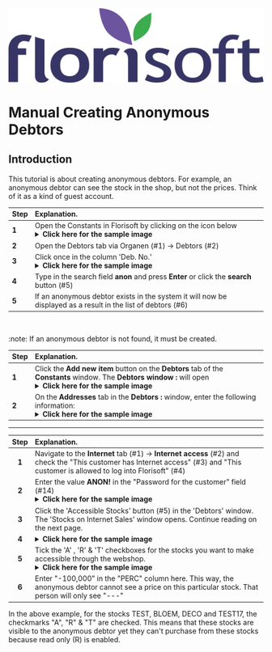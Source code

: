 <img src = "../../fslogo.png" alt = "Florisoft logo">

# Manual Creating Anonymous Debtors

## Introduction

This tutorial is about creating anonymous debtors. For example, an anonymous debtor can see the stock in the shop, but not the prices. Think of it as a kind of guest account.

|Step|Explanation.
|:--|:--|
|**1**| Open the Constants in Florisoft by clicking on the icon below<details><summary>**Click here for the sample image**</summary><img src=".anonymous/photo1.png"></details>| 
|**2**| Open the Debtors tab via Organen (#1) -> Debtors (#2)
|**3**| Click once in the column 'Deb. No.'<details><summary>**Click here for the sample image**</summary><img src=".anonymous/photo2.png"></details>|. 
|**4**| Type in the search field **__anon__** and press **Enter** or click the **search** button (#5)
|**5**| If an anonymous debtor exists in the system it will now be displayed as a result in the list of debtors (#6)

<br>

:note: If an anonymous debtor is not found, it must be created.

|Step|Explanation.
|:--|:--|
|**1**| Click the **Add new item** button on the **Debtors** tab of the **Constants** window. The **Debtors window :** will open<details><summary>**Click here for the sample image**</summary><img src=".anonymous/photo3.png"></details>|. 
|**2**| On the **Addresses** tab in the **Debtors :** window, enter the following information:<details><summary>**Click here for the sample image**</summary><img src=".anonymous/photo4.png"></details>| 1= ANON, 2= ANON - 3= Anonymous Debtor

-----

|Step|Explanation.
|:-:|:--|
|**1**|Navigate to the **Internet** tab (#1) -> **Internet access** (#2) and check the "This customer has Internet access" (#3) and "This customer is allowed to log into Florisoft" (#4)|.
|**2**|Enter the value **ANON!** in the "Password for the customer" field (#14)<details><summary>**Click here for the sample image**</summary><img src=".anonymous/photo5.png"></details>
|**3**|Click the 'Accessible Stocks' button (#5) in the 'Debtors' window. The 'Stocks on Internet Sales' window opens. Continue reading on the next page.|
|**4**|<details><summary>**Click here for the sample image**</summary><img src=".anonymous/photo6.png"></details>|
|**5**|Tick the 'A' , 'R' & 'T' checkboxes for the stocks you want to make accessible through the webshop.<details><summary>**Click here for the sample image**</summary><img src=".anonymous/photo7.png"></details>|
|**6**|Enter "-100,000" in the "PERC" column here. This way, the anonymous debtor cannot see a price on this particular stock. That person will only see "---"

In the above example, for the stocks TEST, BLOEM, DECO and TEST17, the checkmarks "A", "R" & "T" are checked. This means that these stocks are visible to the anonymous debtor yet they can't purchase from these stocks because read only (R) is enabled.

<!-- 
The checkmark 'T' (#21) determines whether the debtor is allowed to buy through the webshop. As a rule, the anonymous debtor is never allowed to buy through the webshop.


|Step|Explanation|
|:--|:--|
|**1**| Select the checkbox 'T' for the relevant stocks. :warning:Please note that for stocks used in conjunction with WhatsApp sharing, always check boxes A and R are selected and check box T - is unchecked.
|**2**|Click 'Ok' (#1) in the 'Stocks on Internet Sales' window to confirm the changes to the stock authorization for the anonymous debtor. <details><summary>**Click here for the sample image**</summary><img src=".anonymous/photo8.png"></details>
|**3**|Click the "OK" button in the window **Debtors: ANON" to confirm all settings

<br>

The anonymous debtor has now been created with the correct settings regarding authorization
-->
